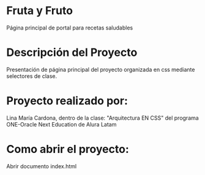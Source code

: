 # Fruta y Fruto
Página principal de portal para recetas saludables


# Descripción del Proyecto
Presentación de página principal del proyecto organizada en css mediante selectores de clase.

# Proyecto realizado por:
Lina María Cardona, dentro de la clase: "Arquitectura EN CSS" del programa ONE-Oracle Next Education de Alura Latam

# Como abrir el proyecto:
Abrir documento index.html
